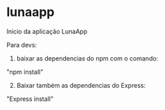 # lunaapp

Inicio da aplicação LunaApp

Para devs:

1. baixar as dependencias do npm com o comando:

"npm install"

2. Baixar também as dependencias do Express:

"Express install"
